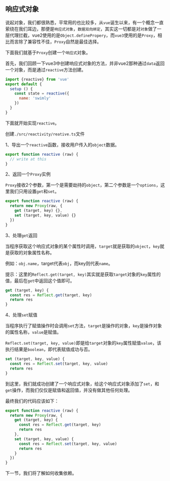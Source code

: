 ## 响应式对象

说起对象，我们都很熟悉，平常用的也比较多，从`vue`诞生以来，有一个概念一直萦绕在我们耳边，那便是`响应式对象`，`数据双向绑定`，其实这一切都是对`对象`做了一层代理拦截，vue2使用的是`Object.definePropery`，而`vue3`使用的是`Proxy`，相比而言除了兼容性不佳，`Proxy`自然是最佳选择。

下面我们就基于`Proxy`创建一个`响应式`对象。

首先，我们回顾一下vue3中创建响应式对象的方法，并非vue2那种通过`data`返回一个对象，而是通过`reactive`方法创建。

``` javascript
import {reactive} from 'vue'
export default {
  setup () {
    const state = reactive({
      name: 'swimly'
    })
  }
}
```

下面就开始实现`reactive`。

创建`./src/reactivity/reative.ts`文件

1、导出一个`reactive`函数，接收用户传入的`object`数据。

``` javascript
export function reactive (raw) {
  // write at this
}
```
2、返回一个`Proxy`实例

`Proxy`接收2个参数，第一个是需要劫持的`object`，第二个参数是一个`options`，这里我们只用设置`get`和`set`。

``` javascript
export function reactive (raw) {
  return new Proxy(raw, {
    get (target, key) {},
    set (target, key, value) {}
  })
}
```
3、处理`get`返回

当程序获取这个响应式对象的某个属性时调用，`target`就是获取的`object`，`key`就是获取的对象属性名称。

例如：`obj.name`，target代表`obj`，而key则代表`name`。

提示：这里的`Reflect.get(target, key)`其实就是获取`target`对象的`key`属性的值，最后在`get`中返回这个值即可。

``` javascript
get (target, key) {
  const res = Reflect.get(target, key)
  return res
}
```

4、处理`set`赋值

当程序执行了赋值操作时会调用`set`方法，`target`是操作的对象，`key`是操作对象的属性名称，`value`是赋值。

`Reflect.set(target, key, value)`即是给`target`对象的`key`属性赋值`value`，该执行结果是`boolean`，即代表赋值成功与否。

``` javascript
set (target, key, value) {
  const res = Reflect.set(target, key, value)
  return res
}
```

到这里，我们就成功创建了一个响应式对象，给这个响应式对象添加了`set`，和`get`操作，而我们仅仅是赋值和返回值，并没有做其他任何处理。

最终我们的代码应该如下：

``` javascript
export function reactive (raw) {
  return new Proxy(raw, {
    get (target, key) {
      const res = Reflect.get(target, key)
      return res
    },
    set (target, key, value) {
      const res = Reflect.set(target, key, value)
      return res
    }
  })
}
```

下一节，我们将了解如何收集依赖。